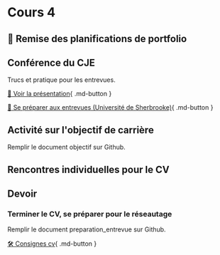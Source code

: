 # Cours 4

## 🚨 Remise des planifications de portfolio

## Conférence du CJE
<p>Trucs et pratique pour les entrevues.</p>

[📁 Voir la présentation](https://cmontmorency365-my.sharepoint.com/:p:/g/personal/lora_boisvert_cmontmorency_qc_ca/EYSF6R0rBElAipQUUqUujhcBVCxCJiXL-z7E8giEUppB_w?e=gs6sGd){ .md-button }  

[📁 Se préparer aux entrevues (Université de Sherbrooke)](https://cmontmorency365-my.sharepoint.com/:b:/g/personal/lora_boisvert_cmontmorency_qc_ca/EX8dYqrpNsVHpvzDCXJ2naIBDuKzkEvUCkd-AMu2FqKX9g?e=omxN6P){ .md-button }  

## Activité sur l'objectif de carrière
Remplir le document objectif sur Github.

## Rencontres individuelles pour le CV 


## Devoir
### Terminer le CV, se préparer pour le réseautage    

Remplir le document preparation_entrevue sur Github.     

[🛠️ Consignes cv](./stages/cv.md){ .md-button }     
